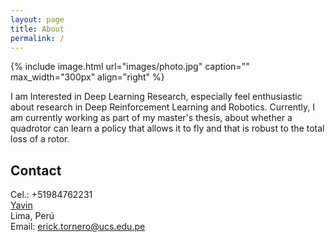 ```yaml
---
layout: page
title: About
permalink: /
---
```


{% include image.html url="images/photo.jpg" caption="" max_width="300px" align="right" %}

I am Interested in Deep Learning Research, especially feel enthusiastic about research in Deep Reinforcement Learning and Robotics. Currently, I am currently working as part of my master's thesis, about whether a quadrotor can learn a policy that allows it to fly and that is robust to the total loss of a rotor.

## Contact

Cel.: +51984762231 <br />
[Yavin] <br />
Lima, Perú<br />
Email: [erick.tornero@ucs.edu.pe]


[Yavin]: https://en.wikipedia.org/wiki/Yavin
[erick.tornero@ucs.edu.pe]: mailto:erick.tornero@ucs.edu.pe
